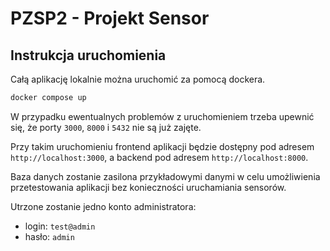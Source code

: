 # PZSP2 - Projekt Sensor

## Instrukcja uruchomienia

Całą aplikację lokalnie można uruchomić za pomocą dockera.

```bash
docker compose up
```

W przypadku ewentualnych problemów z uruchomieniem trzeba upewnić się, że porty `3000`, `8000` i `5432` nie są już zajęte.

Przy takim uruchomieniu frontend aplikacji będzie dostępny pod adresem `http://localhost:3000`, a backend pod adresem `http://localhost:8000`.

Baza danych zostanie zasilona przykładowymi danymi w celu umożliwienia przetestowania aplikacji bez konieczności uruchamiania sensorów.

Utrzone zostanie jedno konto administratora:
- login: `test@admin`
- hasło: `admin`
